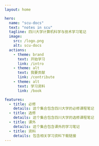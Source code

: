 ```yaml
---
layout: home

hero:
  name: "scu-docs"
  text: "notes in scu"
  tagline: 四川大学计算机科学与技术学习笔记
  image:
    src: /logo.png
    alt: scu-docs
  actions:
    - theme: brand
      text: 开始学习
      link: /intro
    - theme: alt
      text: 我要贡献
      link: /contribute
    - theme: alt
      text: 学习资料
      link: /book

features:
  - title: 必修
    details: 这个集合包含四川大学的必修课程笔记
  - title: 选修
    details: 这个集合包含四川大学的选修课程笔记
  - title: 课外
    details: 这个集合包含课外的学习笔记
  - title: 资料
    details: 包含相关学习资料下载链接
---
```


<script>
    let logo = "./logo.png"
</script>

